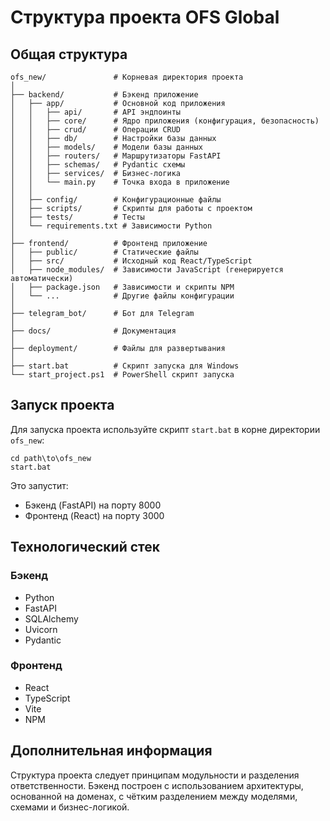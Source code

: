 # Структура проекта OFS Global

## Общая структура

```
ofs_new/               # Корневая директория проекта
│
├── backend/           # Бэкенд приложение
│   ├── app/           # Основной код приложения
│   │   ├── api/       # API эндпоинты
│   │   ├── core/      # Ядро приложения (конфигурация, безопасность)
│   │   ├── crud/      # Операции CRUD
│   │   ├── db/        # Настройки базы данных
│   │   ├── models/    # Модели базы данных
│   │   ├── routers/   # Маршрутизаторы FastAPI
│   │   ├── schemas/   # Pydantic схемы
│   │   ├── services/  # Бизнес-логика
│   │   └── main.py    # Точка входа в приложение
│   │
│   ├── config/        # Конфигурационные файлы
│   ├── scripts/       # Скрипты для работы с проектом
│   ├── tests/         # Тесты
│   └── requirements.txt # Зависимости Python
│
├── frontend/          # Фронтенд приложение
│   ├── public/        # Статические файлы
│   ├── src/           # Исходный код React/TypeScript
│   ├── node_modules/  # Зависимости JavaScript (генерируется автоматически)
│   ├── package.json   # Зависимости и скрипты NPM
│   └── ...            # Другие файлы конфигурации
│
├── telegram_bot/      # Бот для Telegram
│
├── docs/              # Документация
│
├── deployment/        # Файлы для развертывания
│
├── start.bat          # Скрипт запуска для Windows
└── start_project.ps1  # PowerShell скрипт запуска
```

## Запуск проекта

Для запуска проекта используйте скрипт `start.bat` в корне директории `ofs_new`:

```
cd path\to\ofs_new
start.bat
```

Это запустит:
- Бэкенд (FastAPI) на порту 8000
- Фронтенд (React) на порту 3000

## Технологический стек

### Бэкенд
- Python
- FastAPI
- SQLAlchemy
- Uvicorn
- Pydantic

### Фронтенд
- React
- TypeScript
- Vite
- NPM

## Дополнительная информация

Структура проекта следует принципам модульности и разделения ответственности. Бэкенд построен с использованием архитектуры, основанной на доменах, с чётким разделением между моделями, схемами и бизнес-логикой. 